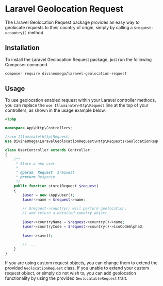 # Laravel Geolocation Request

The Laravel Geolocation Request package provides an easy
way to geolocate requests to their country of origin, simply
by calling a `$request->country()` method.

## Installation

To install the Laravel Geolocation Request package, just
run the following Composer command.

```bash
composer require divineomega/laravel-geolocation-request
``` 

## Usage

To use geolocation enabled request within your Laravel controller 
methods, you can replace the `use Illuminate\Http\Request` line 
at the top of your controllers, as shown in the usage example below.

```php
<?php

namespace App\Http\Controllers;

//use Illuminate\Http\Request;
use DivineOmega\LaravelGeolocationRequest\Http\Requests\GeolocationRequest as Request;

class UserController extends Controller
{
    /**
     * Store a new user.
     *
     * @param  Request  $request
     * @return Response
     */
    public function store(Request $request)
    {
        $user = new \App\User();
        $user->name = $request->name;
        
        // $request->country() will perform geolocation,
        // and return a detailed country object.
        
        $user->countryName = $request->country()->name;
        $user->countryCode = $request->country()->isoCodeAlpha3;
        
        $user->save();
        
        // ...
    }
}
```

If you are using custom request objects, you can
change them to extend the provided `GeolocationRequest` class.
If you unable to extend your custom request object, or 
simply do not wish to, you can add geolocation functionality
by using the provided `GeolocatableRequest` trait.